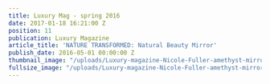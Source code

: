 ```yaml
---
title: Luxury Mag - spring 2016
date: 2017-01-18 16:21:00 Z
position: 11
publication: Luxury Magazine
article_title: 'NATURE TRANSFORMED: Natural Beauty Mirror'
publish_date: 2016-05-01 00:00:00 Z
thumbnail_image: "/uploads/Luxury-magazine-Nicole-Fuller-amethyst-mirror.jpg"
fullsize_image: "/uploads/Luxury-magazine-Nicole-Fuller-amethyst-mirror.jpg"
---
```


